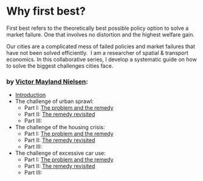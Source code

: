# Why first best?

First best refers to the theoretically best possible policy option to solve a market failure. One that involves no distortion and the highest welfare gain. 

Our cities are a complicated mess of failed policies and market failures that have not been solved efficiently. 
I am a researcher of spatial & transport economics. In this collaborative series, I develop a systematic guide on how to solve the biggest challenges cities face.

### by [Victor Mayland Nielsen](/?p=victor-mayland-nielsen):

- [Introduction](/?p=introduction)
- The challenge of urban sprawl:
  - Part I: [The problem and the remedy](/?p=urban-sprawl-1)
  - Part II: [The remedy revisited](/?p=urban-sprawl-2)
  - Part III: [](-)
- The challenge of the housing crisis:
  - Part I: [The problem and the remedy](/?p=the-housing-crisis-1)
  - Part II: [The remedy revisited](-)
  - Part III: [](-)
- The challenge of excessive car use:
  - Part I: [The problem and the remedy](/?p=excessive-car-use-1)
  - Part II: [The remedy revisited](-)
  - Part III: [](-)
